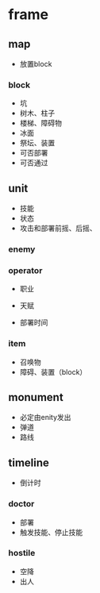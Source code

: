# frame
##  map
- 放置block

### block
- 坑
- 树木、柱子
- 楼梯、障碍物
- 冰面
- 祭坛、装置
- 可否部署
- 可否通过

## unit
- 技能
- 状态
- 攻击和部署前摇、后摇、

### enemy
### operator

- 职业

- 天赋
- 部署时间

### item
- 召唤物
- 障碍、装置（block）

## monument

- 必定由enity发出
- 弹道
- 路线

## timeline

- 倒计时

### doctor

- 部署
- 触发技能、停止技能

### hostile

- 空降
- 出人



